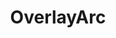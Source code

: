 ---
title: "OverlayArc"
description: "Overlays an arc on top of an image."
icon: "incomplete_circle"
weight: 4100000
draft: false
---